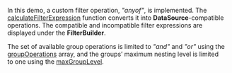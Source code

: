 In&nbsp;this demo, a&nbsp;custom filter operation, *"anyof"*, is&nbsp;implemented. The [calculateFilterExpression](/Documentation/ApiReference/UI_Widgets/dxFilterBuilder/Configuration/customOperations/#calculateFilterExpression) function converts it&nbsp;into **DataSource**-compatible operations. The compatible and incompatible filter expressions are displayed under the **FilterBuilder**.

The set of&nbsp;available group operations is&nbsp;limited to&nbsp;*"and"* and *"or"* using the [groupOperations](/Documentation/ApiReference/UI_Widgets/dxFilterBuilder/Configuration/#groupOperations) array, and the groups&rsquo; maximum nesting level is&nbsp;limited to&nbsp;one using the
[maxGroupLevel](/Documentation/ApiReference/UI_Widgets/dxFilterBuilder/Configuration/#maxGroupLevel).